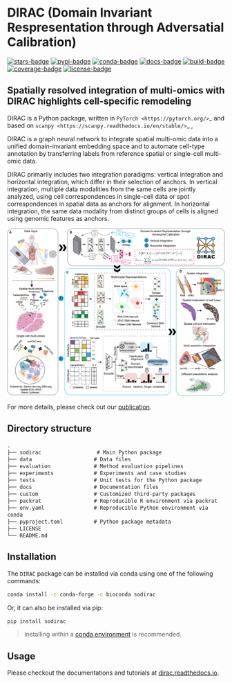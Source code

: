 # DIRAC (Domain Invariant Respresentation through Adversatial Calibration)

[![stars-badge](https://img.shields.io/github/stars/boxiangliulab/DIRAC?logo=GitHub&color=yellow)](https://github.com/boxiangliulab/DIRAC/stargazers)
[![pypi-badge](https://img.shields.io/pypi/v/sodirac)](https://pypi.org/project/sodirac)
[![conda-badge](https://anaconda.org/bioconda/scglue/badges/version.svg)](https://anaconda.org/bioconda/scglue)
[![docs-badge](https://readthedocs.org/projects/scglue/badge/?version=latest)](https://scglue.readthedocs.io/en/latest/?badge=latest)
[![build-badge](https://github.com/gao-lab/GLUE/actions/workflows/build.yml/badge.svg)](https://github.com/gao-lab/GLUE/actions/workflows/build.yml)
[![coverage-badge](https://img.shields.io/endpoint?url=https://gist.githubusercontent.com/Jeff1995/e704b2f886ff6a37477311b90fdf7efa/raw/coverage.json)](https://github.com/gao-lab/GLUE/actions/workflows/build.yml)
[![license-badge](https://img.shields.io/badge/License-MIT-yellow.svg)](https://opensource.org/licenses/MIT)


## Spatially resolved integration of multi-omics with DIRAC highlights cell-specific remodeling

DIRAC is a Python package, written in `PyTorch <https://pytorch.org/>`_ and based on `scanpy <https://scanpy.readthedocs.io/en/stable/>`_ ,

DIRAC is a graph neural network to integrate spatial multi-omic data into a unified domain-invariant embedding space and to automate cell-type annotation by transferring labels from reference spatial or single-cell multi-omic data.

DIRAC primarily includes two integration paradigms: vertical integration and horizontal integration, which differ in their selection of anchors. In vertical integration, multiple data modalities from the same cells are jointly analyzed, using cell correspondences in single-cell data or spot correspondences in spatial data as anchors for alignment. In horizontal integration, the same data modality from distinct groups of cells is aligned using genomic features as anchors.


![Model architecture](https://raw.githubusercontent.com/EsdenRun/DIRAC/main/docs/Figs/Workflow.png)

For more details, please check out our [publication](https://doi.org/10.1038/s41587-022-01284-4).

## Directory structure

```
.
├── sodirac                  # Main Python package
├── data                    # Data files
├── evaluation              # Method evaluation pipelines
├── experiments             # Experiments and case studies
├── tests                   # Unit tests for the Python package
├── docs                    # Documentation files
├── custom                  # Customized third-party packages
├── packrat                 # Reproducible R environment via packrat
├── env.yaml                # Reproducible Python environment via conda
├── pyproject.toml          # Python package metadata
├── LICENSE
└── README.md
```

## Installation

The `DIRAC` package can be installed via conda using one of the following commands:

```sh
conda install -c conda-forge -c bioconda sodirac  
```

Or, it can also be installed via pip:

```sh
pip install sodirac
```

> Installing within a
> [conda environment](https://conda.io/projects/conda/en/latest/user-guide/tasks/manage-environments.html)
> is recommended.

## Usage

Please checkout the documentations and tutorials at
[dirac.readthedocs.io](https://rundirac.readthedocs.io/en/latest/).
